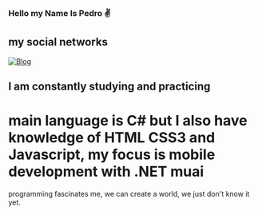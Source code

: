 ### Hello my Name Is Pedro ✌️

## my social networks

[![Blog](https://img.shields.io/badge/LinkedIn-0077B5?style=for-the-badge&logo=linkedin&logoColor=white)](https://www.linkedin.com/in/pedro-fernandes-rocha-neto-610470255/)

## I am constantly studying and practicing
# main language is C# but I also have knowledge of HTML CSS3 and Javascript, my focus is mobile development with .NET muai

programming fascinates me, we can create a world, we just don't know it yet.
<!--
**Pedro-Fernandes-13/Pedro-Fernandes-13** is a ✨ _special_ ✨ repository because its `README.md` (this file) appears on your GitHub profile.

Here are some ideas to get you started:

- 🔭 I’m currently working on ...
- 🌱 I’m currently learning ...
- 👯 I’m looking to collaborate on ...
- 🤔 I’m looking for help with ...
- 💬 Ask me about ...
- 📫 How to reach me: ...
- 😄 Pronouns: ...
- ⚡ Fun fact: ...
-->
